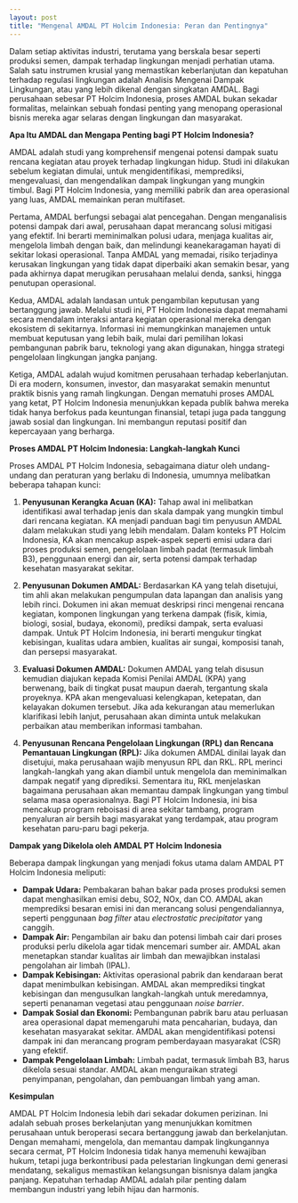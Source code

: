 ```yaml
---
layout: post
title: "Mengenal AMDAL PT Holcim Indonesia: Peran dan Pentingnya"
---
```


Dalam setiap aktivitas industri, terutama yang berskala besar seperti produksi semen, dampak terhadap lingkungan menjadi perhatian utama. Salah satu instrumen krusial yang memastikan keberlanjutan dan kepatuhan terhadap regulasi lingkungan adalah Analisis Mengenai Dampak Lingkungan, atau yang lebih dikenal dengan singkatan AMDAL. Bagi perusahaan sebesar PT Holcim Indonesia, proses AMDAL bukan sekadar formalitas, melainkan sebuah fondasi penting yang menopang operasional bisnis mereka agar selaras dengan lingkungan dan masyarakat.

**Apa Itu AMDAL dan Mengapa Penting bagi PT Holcim Indonesia?**

AMDAL adalah studi yang komprehensif mengenai potensi dampak suatu rencana kegiatan atau proyek terhadap lingkungan hidup. Studi ini dilakukan sebelum kegiatan dimulai, untuk mengidentifikasi, memprediksi, mengevaluasi, dan mengendalikan dampak lingkungan yang mungkin timbul. Bagi PT Holcim Indonesia, yang memiliki pabrik dan area operasional yang luas, AMDAL memainkan peran multifaset.

Pertama, AMDAL berfungsi sebagai alat pencegahan. Dengan menganalisis potensi dampak dari awal, perusahaan dapat merancang solusi mitigasi yang efektif. Ini berarti meminimalkan polusi udara, menjaga kualitas air, mengelola limbah dengan baik, dan melindungi keanekaragaman hayati di sekitar lokasi operasional. Tanpa AMDAL yang memadai, risiko terjadinya kerusakan lingkungan yang tidak dapat diperbaiki akan semakin besar, yang pada akhirnya dapat merugikan perusahaan melalui denda, sanksi, hingga penutupan operasional.

Kedua, AMDAL adalah landasan untuk pengambilan keputusan yang bertanggung jawab. Melalui studi ini, PT Holcim Indonesia dapat memahami secara mendalam interaksi antara kegiatan operasional mereka dengan ekosistem di sekitarnya. Informasi ini memungkinkan manajemen untuk membuat keputusan yang lebih baik, mulai dari pemilihan lokasi pembangunan pabrik baru, teknologi yang akan digunakan, hingga strategi pengelolaan lingkungan jangka panjang.

Ketiga, AMDAL adalah wujud komitmen perusahaan terhadap keberlanjutan. Di era modern, konsumen, investor, dan masyarakat semakin menuntut praktik bisnis yang ramah lingkungan. Dengan mematuhi proses AMDAL yang ketat, PT Holcim Indonesia menunjukkan kepada publik bahwa mereka tidak hanya berfokus pada keuntungan finansial, tetapi juga pada tanggung jawab sosial dan lingkungan. Ini membangun reputasi positif dan kepercayaan yang berharga.

**Proses AMDAL PT Holcim Indonesia: Langkah-langkah Kunci**

Proses AMDAL PT Holcim Indonesia, sebagaimana diatur oleh undang-undang dan peraturan yang berlaku di Indonesia, umumnya melibatkan beberapa tahapan kunci:

1.  **Penyusunan Kerangka Acuan (KA):** Tahap awal ini melibatkan identifikasi awal terhadap jenis dan skala dampak yang mungkin timbul dari rencana kegiatan. KA menjadi panduan bagi tim penyusun AMDAL dalam melakukan studi yang lebih mendalam. Dalam konteks PT Holcim Indonesia, KA akan mencakup aspek-aspek seperti emisi udara dari proses produksi semen, pengelolaan limbah padat (termasuk limbah B3), penggunaan energi dan air, serta potensi dampak terhadap kesehatan masyarakat sekitar.

2.  **Penyusunan Dokumen AMDAL:** Berdasarkan KA yang telah disetujui, tim ahli akan melakukan pengumpulan data lapangan dan analisis yang lebih rinci. Dokumen ini akan memuat deskripsi rinci mengenai rencana kegiatan, komponen lingkungan yang terkena dampak (fisik, kimia, biologi, sosial, budaya, ekonomi), prediksi dampak, serta evaluasi dampak. Untuk PT Holcim Indonesia, ini berarti mengukur tingkat kebisingan, kualitas udara ambien, kualitas air sungai, komposisi tanah, dan persepsi masyarakat.

3.  **Evaluasi Dokumen AMDAL:** Dokumen AMDAL yang telah disusun kemudian diajukan kepada Komisi Penilai AMDAL (KPA) yang berwenang, baik di tingkat pusat maupun daerah, tergantung skala proyeknya. KPA akan mengevaluasi kelengkapan, ketepatan, dan kelayakan dokumen tersebut. Jika ada kekurangan atau memerlukan klarifikasi lebih lanjut, perusahaan akan diminta untuk melakukan perbaikan atau memberikan informasi tambahan.

4.  **Penyusunan Rencana Pengelolaan Lingkungan (RPL) dan Rencana Pemantauan Lingkungan (RPL):** Jika dokumen AMDAL dinilai layak dan disetujui, maka perusahaan wajib menyusun RPL dan RKL. RPL merinci langkah-langkah yang akan diambil untuk mengelola dan meminimalkan dampak negatif yang diprediksi. Sementara itu, RKL menjelaskan bagaimana perusahaan akan memantau dampak lingkungan yang timbul selama masa operasionalnya. Bagi PT Holcim Indonesia, ini bisa mencakup program reboisasi di area sekitar tambang, program penyaluran air bersih bagi masyarakat yang terdampak, atau program kesehatan paru-paru bagi pekerja.

**Dampak yang Dikelola oleh AMDAL PT Holcim Indonesia**

Beberapa dampak lingkungan yang menjadi fokus utama dalam AMDAL PT Holcim Indonesia meliputi:

*   **Dampak Udara:** Pembakaran bahan bakar pada proses produksi semen dapat menghasilkan emisi debu, SO2, NOx, dan CO. AMDAL akan memprediksi besaran emisi ini dan merancang solusi pengendaliannya, seperti penggunaan _bag filter_ atau _electrostatic precipitator_ yang canggih.
*   **Dampak Air:** Pengambilan air baku dan potensi limbah cair dari proses produksi perlu dikelola agar tidak mencemari sumber air. AMDAL akan menetapkan standar kualitas air limbah dan mewajibkan instalasi pengolahan air limbah (IPAL).
*   **Dampak Kebisingan:** Aktivitas operasional pabrik dan kendaraan berat dapat menimbulkan kebisingan. AMDAL akan memprediksi tingkat kebisingan dan mengusulkan langkah-langkah untuk meredamnya, seperti penanaman vegetasi atau penggunaan _noise barrier_.
*   **Dampak Sosial dan Ekonomi:** Pembangunan pabrik baru atau perluasan area operasional dapat memengaruhi mata pencaharian, budaya, dan kesehatan masyarakat sekitar. AMDAL akan mengidentifikasi potensi dampak ini dan merancang program pemberdayaan masyarakat (CSR) yang efektif.
*   **Dampak Pengelolaan Limbah:** Limbah padat, termasuk limbah B3, harus dikelola sesuai standar. AMDAL akan menguraikan strategi penyimpanan, pengolahan, dan pembuangan limbah yang aman.

**Kesimpulan**

AMDAL PT Holcim Indonesia lebih dari sekadar dokumen perizinan. Ini adalah sebuah proses berkelanjutan yang menunjukkan komitmen perusahaan untuk beroperasi secara bertanggung jawab dan berkelanjutan. Dengan memahami, mengelola, dan memantau dampak lingkungannya secara cermat, PT Holcim Indonesia tidak hanya memenuhi kewajiban hukum, tetapi juga berkontribusi pada pelestarian lingkungan demi generasi mendatang, sekaligus memastikan kelangsungan bisnisnya dalam jangka panjang. Kepatuhan terhadap AMDAL adalah pilar penting dalam membangun industri yang lebih hijau dan harmonis.
